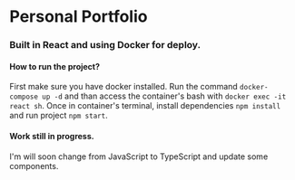 # Personal Portfolio

### Built in React and using Docker for deploy.  

#### How to run the project?
First make sure you have docker installed. Run the command `docker-compose up -d` and than access the container's bash with `docker exec -it react sh`. Once in container's terminal, install dependencies `npm install` and run project `npm start`.

#### Work still in progress. 
I'm will soon change from JavaScript to TypeScript and update some components.